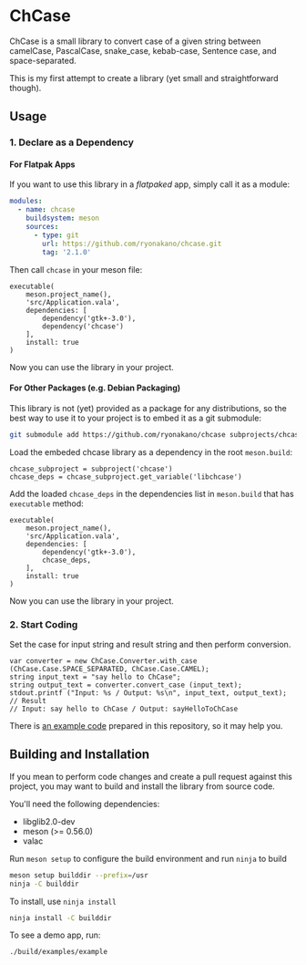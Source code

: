 # ChCase
ChCase is a small library to convert case of a given string between camelCase, PascalCase, snake_case, kebab-case, Sentence case, and space-separated.

This is my first attempt to create a library (yet small and straightforward though).

## Usage
### 1. Declare as a Dependency
#### For Flatpak Apps
If you want to use this library in a *flatpaked* app, simply call it as a module:

```yaml
modules:
  - name: chcase
    buildsystem: meson
    sources:
      - type: git
        url: https://github.com/ryonakano/chcase.git
        tag: '2.1.0'
```

Then call `chcase` in your meson file:

```meson
executable(
    meson.project_name(),
    'src/Application.vala',
    dependencies: [
        dependency('gtk+-3.0'),
        dependency('chcase')
    ],
    install: true
)
```

Now you can use the library in your project.

#### For Other Packages (e.g. Debian Packaging)
This library is not (yet) provided as a package for any distributions, so the best way to use it to your project is to embed it as a git submodule:

```bash
git submodule add https://github.com/ryonakano/chcase subprojects/chcase
```

Load the embeded chcase library as a dependency in the root `meson.build`:

```meson
chcase_subproject = subproject('chcase')
chcase_deps = chcase_subproject.get_variable('libchcase')
```

Add the loaded `chcase_deps` in the dependencies list in `meson.build` that has `executable` method:

```meson
executable(
    meson.project_name(),
    'src/Application.vala',
    dependencies: [
        dependency('gtk+-3.0'),
        chcase_deps,
    ],
    install: true
)
```

Now you can use the library in your project.

### 2. Start Coding

Set the case for input string and result string and then perform conversion.

```vala
var converter = new ChCase.Converter.with_case (ChCase.Case.SPACE_SEPARATED, ChCase.Case.CAMEL);
string input_text = "say hello to ChCase";
string output_text = converter.convert_case (input_text);
stdout.printf ("Input: %s / Output: %s\n", input_text, output_text);
// Result
// Input: say hello to ChCase / Output: sayHelloToChCase
```

There is [an example code](examples/Application.vala) prepared in this repository, so it may help you.

## Building and Installation
If you mean to perform code changes and create a pull request against this project, you may want to build and install the library from source code.

You'll need the following dependencies:

* libglib2.0-dev
* meson (>= 0.56.0)
* valac

Run `meson setup` to configure the build environment and run `ninja` to build

```bash
meson setup builddir --prefix=/usr
ninja -C builddir
```

To install, use `ninja install`

```bash
ninja install -C builddir
```

To see a demo app, run:

```bash
./build/examples/example
```
